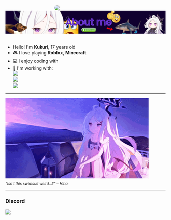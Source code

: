 <div>

<img src="https://static.wikia.nocookie.net/blue-archive/images/c/c7/Hina_Swimsuit_Portrait.png/revision/latest?cb=20220420072715" width="350" align="right" style="border-radius:10px;" />
<br/>

<img src="images/bb.png" width="520" />
<br/><br/>

- Hello! I'm **Kukuri**, 17 years old
- 🎮 I love playing **Roblox**, **Minecraft**
- 💻 I enjoy coding with <img src="https://i.imgur.com/Xjb867j.png" width="16" height="16"/>
- 🔧 I'm working with:  
  <img src="https://img.shields.io/badge/C++-00599C?style=flat&logo=c%2B%2B&logoColor=white"/>  
  <img src="https://img.shields.io/badge/Python-3776AB?style=flat&logo=python&logoColor=white"/>  
  <img src="https://img.shields.io/badge/JavaScript-F7DF1E?style=flat&logo=javascript&logoColor=black"/>  

---

<!-- รูปตัวละครด้านซ้าย -->

<img src="images/hina.gif" width="450" />
<br/>
<sub><i>“Isn't this swimsuit weird...?” – Hina</i></sub>

---

<!-- Discord -->
<h3>Discord</h3>
<a href="https://discord.com/users/1390890302625284170">
  <a href="https://discord.com/users/1390890302625284170"><img src="https://lanyard.cnrad.dev/api/1390890302625284170?theme=dark&bg=071221" /></a>
</a>

</div>
